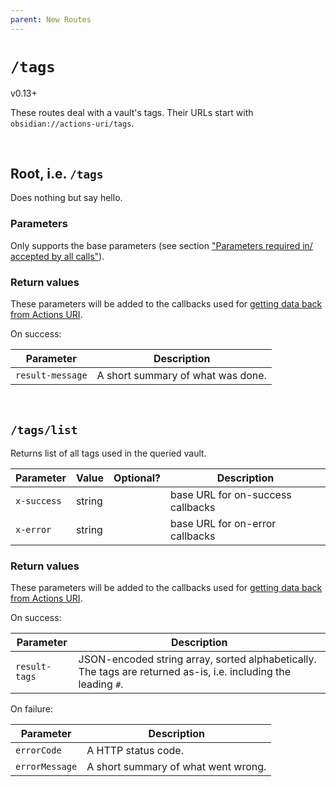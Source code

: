```yaml
---
parent: New Routes
---
```


# `/tags`
<span class="tag tag-version">v0.13+</span>

These routes deal with a vault's tags.  Their URLs start with `obsidian://actions-uri/tags`.

<div id="toc"></div>


&nbsp;


## Root, i.e. `/tags`
Does nothing but say hello.

### Parameters
Only supports the base parameters (see section ["Parameters required in/ accepted by all calls"](../parameters.md)).

### Return values
These parameters will be added to the callbacks used for [getting data back from Actions URI](../callbacks.md).

On success:

| Parameter        | Description                       |
| ---------------- | --------------------------------- |
| `result-message` | A short summary of what was done. |


&nbsp;


## `/tags/list`
Returns list of all tags used in the queried vault.

| Parameter   | Value  | Optional? | Description                       |
| ----------- | ------ |:---------:| --------------------------------- |
| `x-success` | string |           | base URL for on-success callbacks |
| `x-error`   | string |           | base URL for on-error callbacks   |

### Return values
These parameters will be added to the callbacks used for [getting data back from Actions URI](../callbacks.md).

On success:

| Parameter     | Description                                                                                                    |
| ------------- | -------------------------------------------------------------------------------------------------------------- |
| `result-tags` | JSON-encoded string array, sorted alphabetically. The tags are returned as-is, i.e. including the leading `#`. |

On failure:

| Parameter      | Description                         |
| -------------- | ----------------------------------- |
| `errorCode`    | A HTTP status code.                 |
| `errorMessage` | A short summary of what went wrong. |
